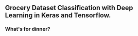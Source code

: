 
## Grocery Dataset Classification with Deep Learning in Keras and Tensorflow.
### What's for dinner?
